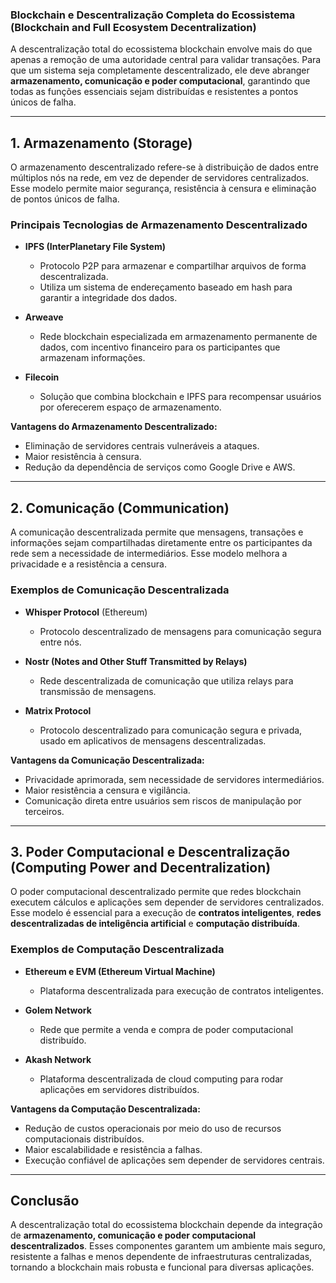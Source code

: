 ### **Blockchain e Descentralização Completa do Ecossistema (Blockchain and Full Ecosystem Decentralization)**

A descentralização total do ecossistema blockchain envolve mais do que apenas a remoção de uma autoridade central para validar transações. Para que um sistema seja completamente descentralizado, ele deve abranger **armazenamento, comunicação e poder computacional**, garantindo que todas as funções essenciais sejam distribuídas e resistentes a pontos únicos de falha.

---

## **1. Armazenamento (Storage)**

O armazenamento descentralizado refere-se à distribuição de dados entre múltiplos nós na rede, em vez de depender de servidores centralizados. Esse modelo permite maior segurança, resistência à censura e eliminação de pontos únicos de falha.

### **Principais Tecnologias de Armazenamento Descentralizado**
- **IPFS (InterPlanetary File System)**  
  - Protocolo P2P para armazenar e compartilhar arquivos de forma descentralizada.
  - Utiliza um sistema de endereçamento baseado em hash para garantir a integridade dos dados.
  
- **Arweave**  
  - Rede blockchain especializada em armazenamento permanente de dados, com incentivo financeiro para os participantes que armazenam informações.

- **Filecoin**  
  - Solução que combina blockchain e IPFS para recompensar usuários por oferecerem espaço de armazenamento.

**Vantagens do Armazenamento Descentralizado:**
- Eliminação de servidores centrais vulneráveis a ataques.
- Maior resistência à censura.
- Redução da dependência de serviços como Google Drive e AWS.

---

## **2. Comunicação (Communication)**

A comunicação descentralizada permite que mensagens, transações e informações sejam compartilhadas diretamente entre os participantes da rede sem a necessidade de intermediários. Esse modelo melhora a privacidade e a resistência a censura.

### **Exemplos de Comunicação Descentralizada**
- **Whisper Protocol** (Ethereum)  
  - Protocolo descentralizado de mensagens para comunicação segura entre nós.
  
- **Nostr (Notes and Other Stuff Transmitted by Relays)**  
  - Rede descentralizada de comunicação que utiliza relays para transmissão de mensagens.

- **Matrix Protocol**  
  - Protocolo descentralizado para comunicação segura e privada, usado em aplicativos de mensagens descentralizadas.

**Vantagens da Comunicação Descentralizada:**
- Privacidade aprimorada, sem necessidade de servidores intermediários.
- Maior resistência a censura e vigilância.
- Comunicação direta entre usuários sem riscos de manipulação por terceiros.

---

## **3. Poder Computacional e Descentralização (Computing Power and Decentralization)**

O poder computacional descentralizado permite que redes blockchain executem cálculos e aplicações sem depender de servidores centralizados. Esse modelo é essencial para a execução de **contratos inteligentes**, **redes descentralizadas de inteligência artificial** e **computação distribuída**.

### **Exemplos de Computação Descentralizada**
- **Ethereum e EVM (Ethereum Virtual Machine)**  
  - Plataforma descentralizada para execução de contratos inteligentes.

- **Golem Network**  
  - Rede que permite a venda e compra de poder computacional distribuído.

- **Akash Network**  
  - Plataforma descentralizada de cloud computing para rodar aplicações em servidores distribuídos.

**Vantagens da Computação Descentralizada:**
- Redução de custos operacionais por meio do uso de recursos computacionais distribuídos.
- Maior escalabilidade e resistência a falhas.
- Execução confiável de aplicações sem depender de servidores centrais.

---

## **Conclusão**
A descentralização total do ecossistema blockchain depende da integração de **armazenamento, comunicação e poder computacional descentralizados**. Esses componentes garantem um ambiente mais seguro, resistente a falhas e menos dependente de infraestruturas centralizadas, tornando a blockchain mais robusta e funcional para diversas aplicações.